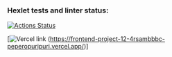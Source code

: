 ### Hexlet tests and linter status:
[![Actions Status](https://github.com/peperopuripuri/frontend-project-12/workflows/hexlet-check/badge.svg)](https://github.com/peperopuripuri/frontend-project-12/actions)

[![Vercel link](https://i.pinimg.com/564x/c4/35/6c/c4356cd5454d06585e0a46066b555172.jpg)  (https://frontend-project-12-4rsambbbc-peperopuripuri.vercel.app/)]